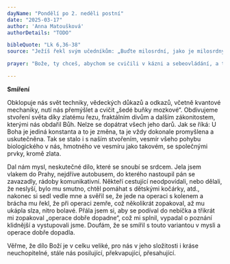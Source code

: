 ```yaml
---
dayName: "Pondělí po 2. neděli postní"
date: "2025-03-17"
author: 'Anna Matoušková'
authorDetails: "TODO"

bibleQuote: "Lk 6,36-38"
source: "Ježíš řekl svým učedníkům: „Buďte milosrdní, jako je milosrdný váš Otec! Nesuďte, a nebudete souzeni, nezavrhujte, a nebudete zavrženi. Odpouštějte, a bude vám odpuštěno. Dávejte, a dostanete: míru dobrou, natlačenou, natřesenou a vrchovatou vám dají do klína. Neboť jakou mírou měříte, takovou se naměří zas vám.“"

prayer: "Bože, ty chceš, abychom se cvičili v kázni a sebeovládání, a tak byli schopnější plnit tvou vůli; pomáhej nám, ať se varujeme hříchů a ochotně konáme, co nám ukládá tvá láska. Skrze tvého Syna…"

---
```


**Smíření** 

Obklopuje nás svět techniky, vědeckých důkazů a odkazů, včetně kvantové mechaniky, nutí nás přemýšlet a cvičit „šedé buňky mozkové“. Obdivujeme stvoření světa díky zlatému řezu, fraktálním divům a dalším zákonitostem, kterými nás obdařil Bůh. Nelze se
dopátrat všech jeho darů. Jak se říká: U Boha je jediná konstanta a to je změna, ta je vždy dokonale promyšlena a uskutečněna. Tak se stalo i s naším stvořením, vesmír všeho pohybu biologického v nás, hmotného ve vesmíru jako takovém, se společnými prvky, kromě zlata. 

Dal nám mysl, neskutečné dílo, které se snoubí se srdcem. Jela jsem vlakem do Prahy, nejdříve autobusem, do kterého nastoupil pán se zavazadly, rádoby komunikativní. Někteří cestující neodpovídali, nebo dělali, že neslyší, bylo mu smutno, chtěl pomáhat s dětskými kočárky, atd., nakonec si sedl vedle mne a svěřil se, že jede na operaci s kolenem a brácha mu řekl, že při operaci zemře, což několikrát zopakoval, až mu ukápla slza, nitro bolavé. Přála jsem si, aby se podíval do nebíčka a třikrát mi zopakoval „operace dobře dopadne“, což mi splnil, vypadal o poznání klidnější a vystupovali jsme. Doufám, že se smířil s touto variantou v mysli a operace dobře dopadla. 

Věřme, že dílo Boží je v celku veliké, pro nás v jeho složitosti i kráse neuchopitelné, stále nás posilující, překvapující, přesahující.